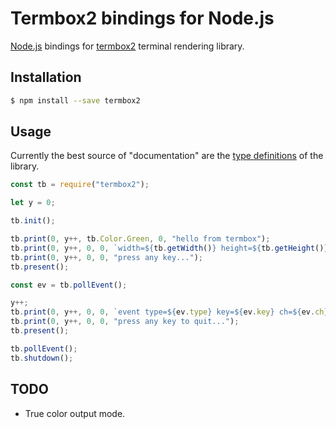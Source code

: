 # Termbox2 bindings for Node.js

[Node.js] bindings for [termbox2] terminal rendering library.

[Node.js]: https://nodejs.org/
[termbox2]: https://github.com/termbox/termbox2

## Installation

```bash
$ npm install --save termbox2
```

## Usage

Currently the best source of "documentation" are the
[type definitions](https://github.com/RauliL/termbox2-node/blob/main/index.d.ts)
of the library.

```JavaScript
const tb = require("termbox2");

let y = 0;

tb.init();

tb.print(0, y++, tb.Color.Green, 0, "hello from termbox");
tb.print(0, y++, 0, 0, `width=${tb.getWidth()} height=${tb.getHeight()}`);
tb.print(0, y++, 0, 0, "press any key...");
tb.present();

const ev = tb.pollEvent();

y++;
tb.print(0, y++, 0, 0, `event type=${ev.type} key=${ev.key} ch=${ev.ch}`);
tb.print(0, y++, 0, 0, "press any key to quit...");
tb.present();

tb.pollEvent();
tb.shutdown();
```

## TODO

- True color output mode.
